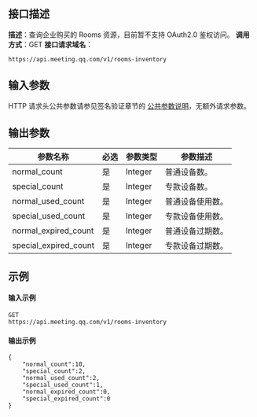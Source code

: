 ## 接口描述
**描述**：查询企业购买的 Rooms 资源，目前暂不支持 OAuth2.0 鉴权访问。
**调用方式**：GET
**接口请求域名**：
```Plaintext
https://api.meeting.qq.com/v1/rooms-inventory

```


## 输入参数
HTTP 请求头公共参数请参见签名验证章节的 [公共参数说明](https://cloud.tencent.com/document/product/1095/42413#.E5.85.AC.E5.85.B1.E5.8F.82.E6.95.B0)，无额外请求参数。



## 输出参数

| 参数名称              | 必选 | 参数类型 | 参数描述         |
| --------------------- | ---- | -------- | ---------------- |
| normal_count          | 是   | Integer  | 普通设备数。     |
| special_count         | 是   | Integer  | 专款设备数。     |
| normal_used_count     | 是   | Integer  | 普通设备使用数。 |
| special_used_count    | 是   | Integer  | 专款设备使用数。 |
| normal_expired_count  | 是   | Integer  | 普通设备过期数。 |
| special_expired_count | 是   | Integer  | 专款设备过期数。 |


## 示例

#### 输入示例
```plaintext
GET
https://api.meeting.qq.com/v1/rooms-inventory
```




#### 输出示例
```plaintext
{
    "normal_count":10,
    "special_count":2,
    "normal_used_count":2,
    "special_used_count":1,
    "normal_expired_count":0,
    "special_expired_count":0
}
```
